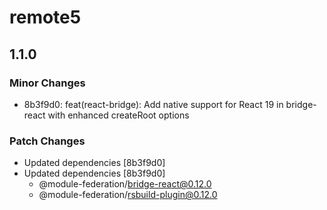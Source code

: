 # remote5

## 1.1.0

### Minor Changes

- 8b3f9d0: feat(react-bridge): Add native support for React 19 in bridge-react with enhanced createRoot options

### Patch Changes

- Updated dependencies [8b3f9d0]
- Updated dependencies [8b3f9d0]
  - @module-federation/bridge-react@0.12.0
  - @module-federation/rsbuild-plugin@0.12.0
